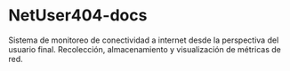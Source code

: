 # NetUser404-docs
Sistema de monitoreo de conectividad a internet desde la perspectiva del usuario final. Recolección, almacenamiento y visualización de métricas de red.
